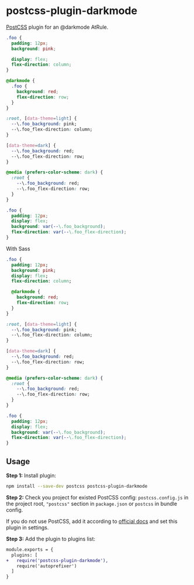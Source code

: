 # postcss-plugin-darkmode

[PostCSS] plugin for an @darkmode AtRule.

[PostCSS]: https://github.com/postcss/postcss

```css
.foo {
  padding: 12px;
  background: pink;

  display: flex;
  flex-direction: column;
}

@darkmode {
  .foo {
    background: red;
    flex-direction: row;
  }
}
```

```css
:root, [data-theme=light] {
  --\.foo_background: pink;
  --\.foo_flex-direction: column;
}

[data-theme=dark] {
  --\.foo_background: red;
  --\.foo_flex-direction: row;
}

@media (prefers-color-scheme: dark) {
  :root {
    --\.foo_background: red;
    --\.foo_flex-direction: row;
  }
}

.foo {
  padding: 12px;
  display: flex;
  background: var(--\.foo_background);
  flex-direction: var(--\.foo_flex-direction);
}
```

With Sass
```sass
.foo {
  padding: 12px;
  background: pink;
  display: flex;
  flex-direction: column;

  @darkmode {
    background: red;
    flex-direction: row;
  }
}
```

```css
:root, [data-theme=light] {
  --\.foo_background: pink;
  --\.foo_flex-direction: column;
}

[data-theme=dark] {
  --\.foo_background: red;
  --\.foo_flex-direction: row;
}

@media (prefers-color-scheme: dark) {
  :root {
    --\.foo_background: red;
    --\.foo_flex-direction: row;
  }
}

.foo {
  padding: 12px;
  display: flex;
  background: var(--\.foo_background);
  flex-direction: var(--\.foo_flex-direction);
}
```

## Usage

**Step 1:** Install plugin:

```sh
npm install --save-dev postcss postcss-plugin-darkmode
```

**Step 2:** Check you project for existed PostCSS config: `postcss.config.js`
in the project root, `"postcss"` section in `package.json`
or `postcss` in bundle config.

If you do not use PostCSS, add it according to [official docs]
and set this plugin in settings.

**Step 3:** Add the plugin to plugins list:

```diff
module.exports = {
  plugins: [
+   require('postcss-plugin-darkmode'),
    require('autoprefixer')
  ]
}
```

[official docs]: https://github.com/postcss/postcss#usage
